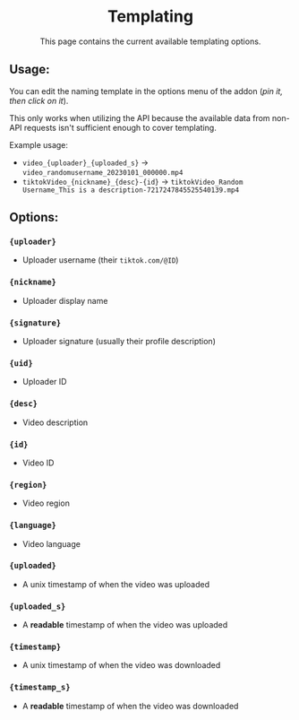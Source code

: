 <h1 align="center">Templating</h1>
<p align="center">This page contains the current available templating options.</p>

## Usage:
You can edit the naming template in the options menu of the addon (*pin it, then click on it*).

This only works when utilizing the API because the available data from non-API requests isn't sufficient enough to cover templating.

Example usage:

* `video_{uploader}_{uploaded_s}` → `video_randomusername_20230101_000000.mp4`
* `tiktokVideo_{nickname}_{desc}-{id}` → `tiktokVideo_Random Username_This is a description-7217247845525540139.mp4`

## Options:

### `{uploader}`
* Uploader username (their `tiktok.com/@ID`)

### `{nickname}`
* Uploader display name

### `{signature}`
* Uploader signature (usually their profile description)

### `{uid}`
* Uploader ID

### `{desc}`
* Video description

### `{id}`
* Video ID

### `{region}`
* Video region

### `{language}`
* Video language

### `{uploaded}`
* A unix timestamp of when the video was uploaded

### `{uploaded_s}`
* A **readable** timestamp of when the video was uploaded

### `{timestamp}`
* A unix timestamp of when the video was downloaded

### `{timestamp_s}`
* A **readable** timestamp of when the video was downloaded